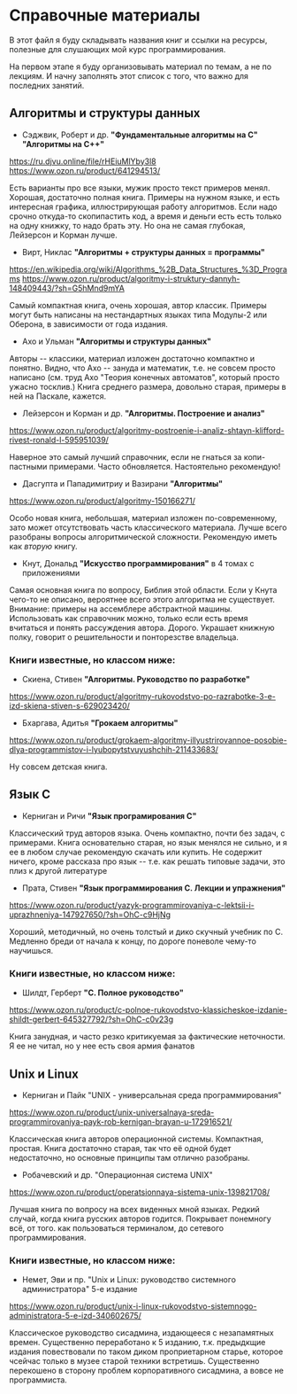# Справочные материалы

В этот файл я буду складывать названия книг и ссылки на ресурсы, полезные для слушающих мой курс программирования.

На первом этапе я буду организовывать материал по темам, а не по лекциям. И начну заполнять этот список с того, что важно для последних занятий.

## Алгоритмы и структуры данных
* Сэджвик, Роберт и др.
**"Фундаментальные алгоритмы на С"
"Алгоритмы на C++"**

https://ru.djvu.online/file/rHEiuMlYby3l8
https://www.ozon.ru/product/641294513/

Eсть варианты про все языки, мужик просто текст примеров менял. Хорошая, достаточно полная книга. Примеры на нужном языке, и есть интересная графика, иллюстрирующая работу алгоритмов.
Если надо срочно откуда-то скопипастить код, а время и деньги есть есть только на одну книжку, то надо брать эту. Но она не самая глубокая, Лейзерсон и Корман лучше.
* Вирт, Никлас **"Алгоритмы + структуры данных = программы"**

https://en.wikipedia.org/wiki/Algorithms_%2B_Data_Structures_%3D_Programs
https://www.ozon.ru/product/algoritmy-i-struktury-dannyh-148409443/?sh=G5hMnd9mYA

Самый компактная книга, очень хорошая, автор классик. Примеры могут быть написаны на нестандартных языках типа Модулы-2 или Оберона, в зависимости от года издания.
* Ахо и Ульман
**"Алгоритмы и структуры данных"**

Авторы -- классики, материал изложен достаточно компактно и понятно. Видно, что Ахо -- зануда и математик, т.е. не совсем просто написано (см. труд Ахо "Теория конечных автоматов", который просто ужасно тосклив.)
Книга среднего размера, довольно старая, примеры в ней на Паскале, кажется.
* Лейзерсон и Корман и др.
**"Алгоритмы. Построение и анализ"**

https://www.ozon.ru/product/algoritmy-postroenie-i-analiz-shtayn-klifford-rivest-ronald-l-595951039/

Наверное это самый лучший справочник, если не гнаться за копи-пастными примерами. Часто обновляется. Настоятельно рекомендую!
* Дасгупта и Пападимитриу и Вазирани **"Алгоритмы"**

https://www.ozon.ru/product/algoritmy-150166271/

Особо новая книга, небольшая, материал изложен по-современному, зато может отсутствовать часть классического материала. Лучше всего разобраны вопросы алгоритмической сложности.
Рекомендую иметь как _вторую_ книгу.
* Кнут, Дональд
**"Искусство программирования"** в 4 томах с приложениями

Самая основная книга по вопросу, Библия этой области. Если у Кнута чего-то не описано, вероятнее всего этого алгоритма не существует. Внимание: примеры на ассемблере абстрактной машины.
Использовать как справочник можно, только если есть время вчитаться и понять рассуждения автора. Дорого. Украшает книжную полку, говорит о решительности и понторезстве владельца.

### Книги извеcтные, но классом ниже:

* Скиена, Стивен
**"Алгоритмы. Руководство по разработке"**

https://www.ozon.ru/product/algoritmy-rukovodstvo-po-razrabotke-3-e-izd-skiena-stiven-s-629023420/
* Бхаргава, Адитья
**"Грокаем алгоритмы"**

https://www.ozon.ru/product/grokaem-algoritmy-illyustrirovannoe-posobie-dlya-programmistov-i-lyubopytstvuyushchih-211433683/

Ну совсем детская книга.

## Язык С

* Керниган и Ричи
**"Язык програмирования С"**

Классический труд авторов языка. Очень компактно, почти без задач, с примерами. Книга основательно старая, но язык менялся не сильно, и я ее в любом случае рекомендую скачать или купить.
Не содержит ничего, кроме рассказа про язык -- т.е. как решать типовые задачи, это плиз к другой литературе
* Прата, Стивен
**"Язык программирования C. Лекции и упражнения"**

https://www.ozon.ru/product/yazyk-programmirovaniya-c-lektsii-i-uprazhneniya-147927650/?sh=OhC-c9HjNg

Хороший, методичный, но очень толстый и дико скучный учебник по С. Медленно бреди от начала к концу, по дороге поневоле чему-то научишься.

### Книги известные, но классом ниже:

* Шилдт, Герберт
**"С. Полное руководство"**

https://www.ozon.ru/product/c-polnoe-rukovodstvo-klassicheskoe-izdanie-shildt-gerbert-645327792/?sh=OhC-c0v23g

Книга занудная, и часто резко критикуемая за фактические неточности. Я ее не читал, но у нее есть своя армия фанатов

## Unix и Linux

* Керниган и Пайк "UNIX - универсальная среда программирования"

https://www.ozon.ru/product/unix-universalnaya-sreda-programmirovaniya-payk-rob-kernigan-brayan-u-172916521/

Классическая книга авторов операционной системы. Компактная, простая. Книга достаточно старая, так что её одной будет недостаточно, но основные принципы там отлично разобраны.

* Робачевский и др. "Операционная система UNIX"

https://www.ozon.ru/product/operatsionnaya-sistema-unix-139821708/

Лучшая книга по вопросу на всех виденных мной языках. Редкий случай, когда книга русских авторов годится. Покрывает понемногу всё, от того. как пользоваться терминалом, до сетевого программирования.

### Книги известные, но классом ниже:

* Немет, Эви и пр. "Unix и Linux: руководство системного администратора" 5-е издание

https://www.ozon.ru/product/unix-i-linux-rukovodstvo-sistemnogo-administratora-5-e-izd-340602675/

Классическое руководство сисадмина, издающееся с незапамятных времен. Существенно переработано к 5 изданию, т.к. предыдкщие издания повествовали по таком диком проприетарном старье, которое чсейчас только в музее старой техники встретишь. Существенно перекошено в сторону проблем корпоративного сисадмина, а вовсе не программиста.
